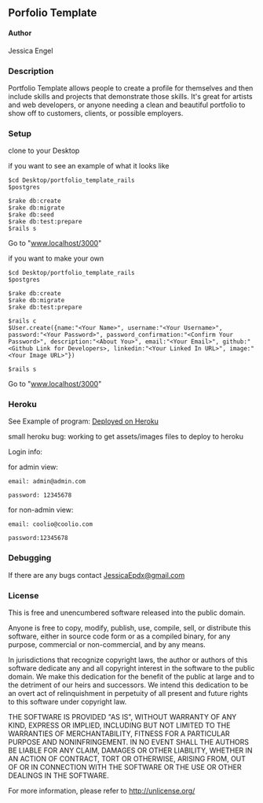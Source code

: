## Porfolio Template ##

#### Author ####

Jessica Engel

### Description ###

Portfolio Template allows people to create a profile for themselves and then include skills and projects that demonstrate those skills. It's great for artists and web developers, or anyone needing a clean and beautiful portfolio to show off to customers, clients, or possible employers.

### Setup ###

clone to your Desktop


if you want to see an example of what it looks like


    $cd Desktop/portfolio_template_rails
    $postgres

    $rake db:create
    $rake db:migrate
    $rake db:seed
    $rake db:test:prepare
    $rails s

Go to "www.localhost/3000"


if you want to make your own

    $cd Desktop/portfolio_template_rails
    $postgres

    $rake db:create
    $rake db:migrate
    $rake db:test:prepare

    $rails c
    $User.create({name:"<Your Name>", username:"<Your Username>", password:"<Your Password>", password_confirmation:"<Confirm Your Password>", description:"<About You>", email:"<Your Email>", github:"<Github Link for Developers>, linkedin:"<Your Linked In URL>", image:"<Your Image URL>"})

    $rails s

Go to "www.localhost/3000"

### Heroku ###

See Example of program:
[Deployed on Heroku](https://mysterious-spire-4862.herokuapp.com/)

small heroku bug: working to get assets/images files to deploy to heroku

Login info:

  for admin view:

    email: admin@admin.com

    password: 12345678


  for non-admin view:

    email: coolio@coolio.com

    password:12345678

### Debugging ###

If there are any bugs contact JessicaEpdx@gmail.com

### License ###

This is free and unencumbered software released into the public domain.

Anyone is free to copy, modify, publish, use, compile, sell, or
distribute this software, either in source code form or as a compiled
binary, for any purpose, commercial or non-commercial, and by any
means.

In jurisdictions that recognize copyright laws, the author or authors
of this software dedicate any and all copyright interest in the
software to the public domain. We make this dedication for the benefit
of the public at large and to the detriment of our heirs and
successors. We intend this dedication to be an overt act of
relinquishment in perpetuity of all present and future rights to this
software under copyright law.

THE SOFTWARE IS PROVIDED "AS IS", WITHOUT WARRANTY OF ANY KIND,
EXPRESS OR IMPLIED, INCLUDING BUT NOT LIMITED TO THE WARRANTIES OF
MERCHANTABILITY, FITNESS FOR A PARTICULAR PURPOSE AND NONINFRINGEMENT.
IN NO EVENT SHALL THE AUTHORS BE LIABLE FOR ANY CLAIM, DAMAGES OR
OTHER LIABILITY, WHETHER IN AN ACTION OF CONTRACT, TORT OR OTHERWISE,
ARISING FROM, OUT OF OR IN CONNECTION WITH THE SOFTWARE OR THE USE OR
OTHER DEALINGS IN THE SOFTWARE.

For more information, please refer to <http://unlicense.org/>
